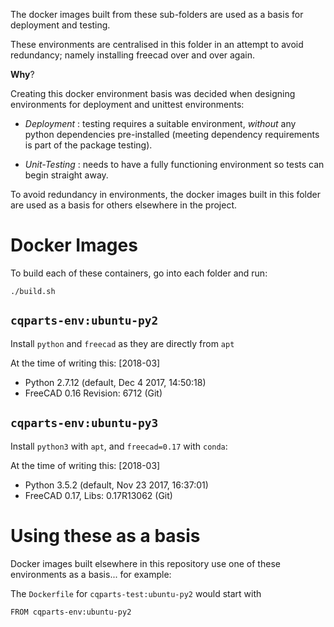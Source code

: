 The docker images built from these sub-folders are used as a basis for
deployment and testing.

These environments are centralised in this folder in an attempt to avoid
redundancy; namely installing freecad over and over again.

**Why**?

Creating this docker environment basis was decided when designing environments
for deployment and unittest environments:

* *Deployment* : testing requires a suitable environment, *without* any python dependencies
  pre-installed (meeting dependency requirements is part of the package testing).

* *Unit-Testing* : needs to have a fully functioning environment so tests can
  begin straight away.

To avoid redundancy in environments, the docker images built in this folder are
used as a basis for others elsewhere in the project.


# Docker Images

To build each of these containers, go into each folder and run:

    ./build.sh

## `cqparts-env:ubuntu-py2`

Install `python` and `freecad` as they are directly from `apt`

At the time of writing this: [2018-03]

- Python 2.7.12 (default, Dec  4 2017, 14:50:18)
- FreeCAD 0.16 Revision: 6712 (Git)

## `cqparts-env:ubuntu-py3`

Install `python3` with `apt`, and `freecad=0.17` with `conda`:

At the time of writing this: [2018-03]

- Python 3.5.2 (default, Nov 23 2017, 16:37:01)
- FreeCAD 0.17, Libs: 0.17R13062 (Git)


# Using these as a basis

Docker images built elsewhere in this repository use one of these
environments as a basis... for example:

The `Dockerfile` for `cqparts-test:ubuntu-py2` would start with

    FROM cqparts-env:ubuntu-py2
